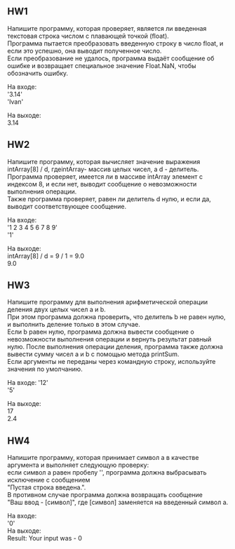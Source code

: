 ## HW1

Напишите программу, которая проверяет, является ли введенная текстовая строка числом с плавающей точкой (float).  
Программа пытается преобразовать введенную строку в число float, и если это успешно, она выводит полученное число.  
Если преобразование не удалось, программа выдаёт сообщение об ошибке и возвращает специальное значение Float.NaN, чтобы обозначить ошибку.  

На входе:  
'3.14'  
'Ivan'  

На выходе:  
3.14

## HW2

Напишите программу, которая вычисляет значение выражения intArray[8] / d, гдеintArray- массив целых чисел, а d - делитель.  
Программа проверяет, имеется ли в массиве intArray элемент с индексом 8, и если нет, выводит сообщение о невозможности выполнения операции.  
Также программа проверяет, равен ли делитель d нулю, и если да, выводит соответствующее сообщение.  
 
На входе:  
'1 2 3 4 5 6 7 8 9'  
'1'  

На выходе:  
intArray[8] / d = 9 / 1 = 9.0  
9.0  

## HW3

Напишите программу для выполнения арифметической операции деления двух целых чисел a и b.  
При этом программа должна проверить, что делитель b не равен нулю, и выполнить деление только в этом случае.  
Если b равен нулю, программа должна вывести сообщение о невозможности выполнения операции и вернуть результат равный нулю.
После выполнения операции деления, программа также должна вывести сумму чисел a и b с помощью метода printSum.  
Если аргументы не переданы через командную строку, используйте значения по умолчанию.

На входе:
'12'  
'5'  

На выходе:  
17  
2.4

## HW4

Напишите программу, которая принимает символ a в качестве аргумента и выполняет следующую проверку:  
если символ a равен пробелу '', программа должна выбрасывать исключение с сообщением   
"Пустая строка введена.".  
В противном случае программа должна возвращать сообщение  
"Ваш ввод - [символ]", где [символ] заменяется на введенный символ a.  

На входе:  
'0'  
На выходе:  
Result: Your input was - 0  